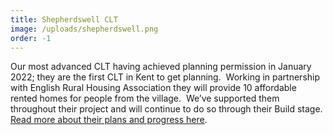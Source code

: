 ```yaml
---
title: Shepherdswell CLT
image: /uploads/shepherdswell.png
order: -1
---
```


Our most advanced CLT having achieved planning permission in January 2022; they are the first CLT in Kent to get planning.  Working in partnership with English Rural Housing Association they will provide 10 affordable rented homes for people from the village.  We’ve supported them throughout their project and will continue to do so through their Build stage. [Read more about their plans and progress here](https://mailchi.mp/baaa47144838/kent-community-housing-hubs-winter-newsletter-5753940).
